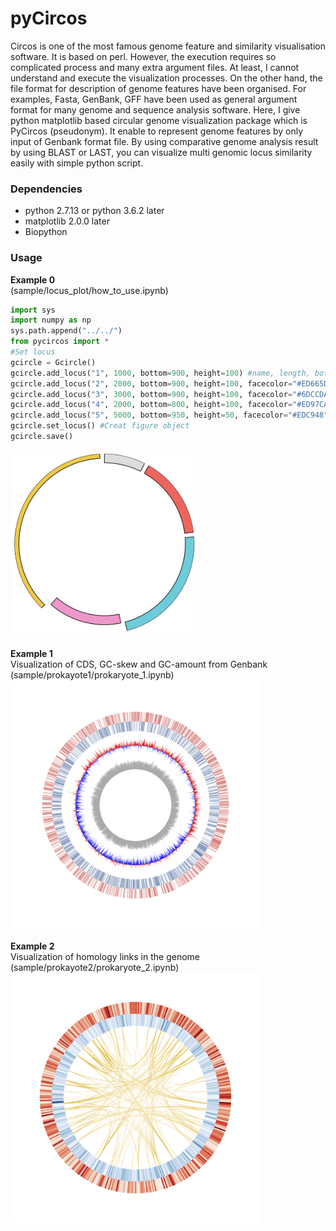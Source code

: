 # pyCircos
Circos is one of the most famous genome feature and similarity visualisation software. It is based on perl.  However, the execution requires so complicated process  and many extra argument files. At least, I cannot understand and execute the visualization processes. On the other hand, the file format for description of genome features have been organised. For examples, Fasta, GenBank, GFF have been used as general argument format for many genome and sequence analysis software. Here, I give python matplotlib based circular genome visualization package which is PyCircos (pseudonym). It enable to represent genome  features by only input of Genbank format file. By using comparative genome analysis result  by using BLAST or LAST, you can visualize multi genomic locus similarity easily with simple python script. 

### Dependencies

- python 2.7.13 or python 3.6.2 later
- matplotlib 2.0.0 later
- Biopython

### Usage

__Example 0__  
(sample/locus_plot/how_to_use.ipynb)

````python
import sys 
import numpy as np
sys.path.append("../../")
from pycircos import *
#Set locus 
gcircle = Gcircle()
gcircle.add_locus("1", 1000, bottom=900, height=100) #name, length, bottom (0<=bottom<=1000), height (0<=bottom<=1000)
gcircle.add_locus("2", 2000, bottom=900, height=100, facecolor="#ED665D")
gcircle.add_locus("3", 3000, bottom=900, height=100, facecolor="#6DCCDA")
gcircle.add_locus("4", 2000, bottom=800, height=100, facecolor="#ED97CA")
gcircle.add_locus("5", 5000, bottom=950, height=50, facecolor="#EDC948")
gcircle.set_locus() #Creat figure object
gcircle.save() 
````
<img src="img/example0.png" width="300x300">

__Example 1__  
Visualization of CDS, GC-skew and GC-amount from Genbank (sample/prokayote1/prokaryote_1.ipynb)
<img src="img/example1.png" width="400x400">

__Example 2__  
Visualization of homology links in the genome (sample/prokayote2/prokaryote_2.ipynb)
<img src="img/example2.png" width="400x400">
